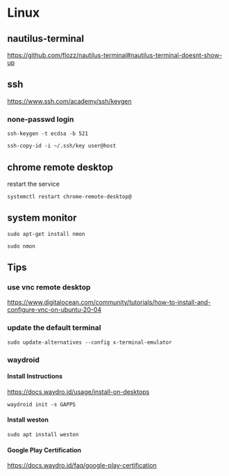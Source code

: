 # Linux


## nautilus-terminal

https://github.com/flozz/nautilus-terminal#nautilus-terminal-doesnt-show-up

## ssh

https://www.ssh.com/academy/ssh/keygen

### none-passwd login

`ssh-keygen -t ecdsa -b 521`

`ssh-copy-id -i ~/.ssh/key user@host`

## chrome remote desktop
restart the service

`systemctl restart chrome-remote-desktop@`

## system monitor

`sudo apt-get install nmon`

`sudo nmon`


## Tips

### use vnc remote desktop

https://www.digitalocean.com/community/tutorials/how-to-install-and-configure-vnc-on-ubuntu-20-04

### update the default terminal

`sudo update-alternatives --config x-terminal-emulator`

### waydroid

#### Install Instructions

https://docs.waydro.id/usage/install-on-desktops

`waydroid init -s GAPPS`

#### Install weston

`sudo apt install weston`

#### Google Play Certification

https://docs.waydro.id/faq/google-play-certification 

